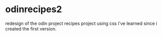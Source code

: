 # odinrecipes2
redesign of the odin project recipes project using css i've learned since i created the first version. 
